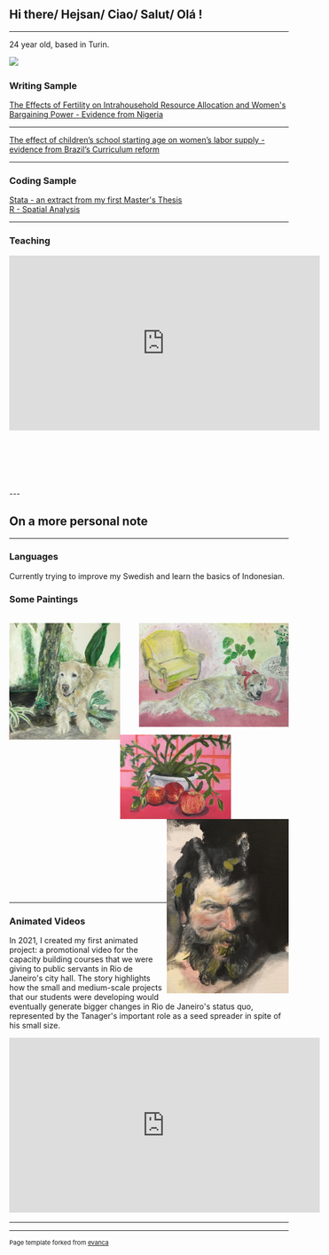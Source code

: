 
## Hi there/ Hejsan/ Ciao/ Salut/ Olá !
---
24 year old, based in Turin.

<img src="images/IMG_3422.JPG" width="300"/>

### Writing Sample

[The Effects of Fertility on Intrahousehold Resource Allocation and Women's Bargaining Power - Evidence from Nigeria](/pdf/Essay_Isabella_Rego_Monteiro_19971128_T726_NEKN01.pdf)

---
[The effect of children’s school starting age on women’s
labor supply - evidence from Brazil’s Curriculum reform](/pdf/Labor_Economics_Assignment.pdf)

---

### Coding Sample
[Stata - an extract from my first Master's Thesis](http://example.com/)
<br>
[R - Spatial Analysis](http://example.com/)

---

### Teaching
<iframe width="560" height="315" src="https://www.youtube.com/embed/2o-Fuhr7ZCs" title="YouTube video player" frameborder="0" allow="accelerometer; autoplay; clipboard-write; encrypted-media; gyroscope; picture-in-picture" allowfullscreen></iframe>
<br> <br><br> <br><br> <br><br>
---

## On a more personal note
---
### Languages
Currently trying to improve my Swedish and learn the basics of Indonesian.

### Some Paintings
<br>
<img align="left" src="images/IMG_9563.jpg" width="200"/> 
<img align="right" src="images/IMG_9701.jpg" width="270"/>

<br> <br><br> <br><br> <br><br><br><br><br><br>
<img align="left" src="images/IMG_1160.jpg" width="200"/> 
<img align="right" src="images/IMG_7173 (1).jpeg" width="220"/> 
<br><br><br><br><br><br>
<br><br><br><br>
<br><br><br><br><br><br>


---
### Animated Videos

In 2021, I created my first animated project: a promotional video for the capacity building courses that we were giving to public servants in Rio de Janeiro's city hall. The story highlights how the small and medium-scale projects that our students were developing would eventually generate bigger changes in Rio de Janeiro's status quo, represented by the Tanager's important role as a seed spreader in spite of his small size.

<iframe width="560" height="315" src="https://www.youtube.com/embed/PNKy8NNBTls" title="YouTube video player" frameborder="0" allow="accelerometer; autoplay; clipboard-write; encrypted-media; gyroscope; picture-in-picture" allowfullscreen></iframe>

---



---
<p style="font-size:11px">Page template forked from <a href="https://github.com/evanca/quick-portfolio">evanca</a></p>
<!-- Remove above link if you don't want to attibute -->
